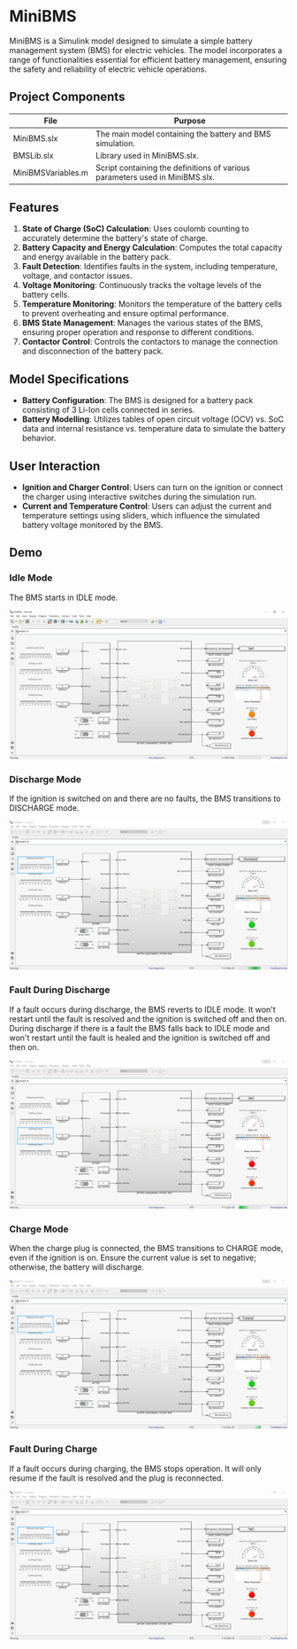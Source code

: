 
# MiniBMS

MiniBMS is a Simulink model designed to simulate a simple battery management system (BMS) for electric vehicles. The model incorporates a range of functionalities essential for efficient battery management, ensuring the safety and reliability of electric vehicle operations.

## Project Components
| File | Purpose |
| ---  | --- |
|MiniBMS.slx|The main model containing the battery and BMS simulation.|
|BMSLib.slx|Library used in MiniBMS.slx.|
|MiniBMSVariables.m|Script containing the definitions of various parameters used in MiniBMS.slx.|

## Features

1. **State of Charge (SoC) Calculation**: Uses coulomb counting to accurately determine the battery's state of charge.
2. **Battery Capacity and Energy Calculation**: Computes the total capacity and energy available in the battery pack.
3. **Fault Detection**: Identifies faults in the system, including temperature, voltage, and contactor issues.
4. **Voltage Monitoring**: Continuously tracks the voltage levels of the battery cells.
5. **Temperature Monitoring**: Monitors the temperature of the battery cells to prevent overheating and ensure optimal performance.
6. **BMS State Management**: Manages the various states of the BMS, ensuring proper operation and response to different conditions.
7. **Contactor Control**: Controls the contactors to manage the connection and disconnection of the battery pack.

## Model Specifications

- **Battery Configuration**: The BMS is designed for a battery pack consisting of 3 Li-Ion cells connected in series.
- **Battery Modelling**: Utilizes tables of open circuit voltage (OCV) vs. SoC data and internal resistance vs. temperature data to simulate the battery behavior.



## User Interaction

- **Ignition and Charger Control**: Users can turn on the ignition or connect the charger using interactive switches during the simulation run.
- **Current and Temperature Control**: Users can adjust the current and temperature settings using sliders, which influence the simulated battery voltage monitored by the BMS.

## Demo

### Idle Mode

The BMS starts in IDLE mode.           

![image alt](Idle.PNG)

### Discharge Mode

If the ignition is switched on and there are no faults, the BMS transitions to DISCHARGE mode.

![image alt](Discharge.PNG)

### Fault During Discharge

If a fault occurs during discharge, the BMS reverts to IDLE mode. It won't restart until the fault is resolved and the ignition is switched off and then on.
During discharge if there is a fault the BMS falls back to IDLE mode and won't restart until the fault is healed and the ignition is switched off and then on.

![image alt](DischargeFault.PNG)

### Charge Mode
When the charge plug is connected, the BMS transitions to CHARGE mode, even if the ignition is on. Ensure the current value is set to negative; otherwise, the battery will discharge.

![image alt](Charge.PNG)

### Fault During Charge
If a fault occurs during charging, the BMS stops operation. It will only resume if the fault is resolved and the plug is reconnected.

![image alt](ChargeFault.PNG)

